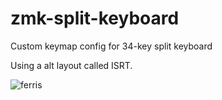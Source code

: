 # zmk-split-keyboard
Custom keymap config for 34-key split keyboard

Using a alt layout called ISRT.

![ferris](https://user-images.githubusercontent.com/107136644/236902149-903cfbcb-96a5-4e52-9781-801c87ba7f20.jpeg)
